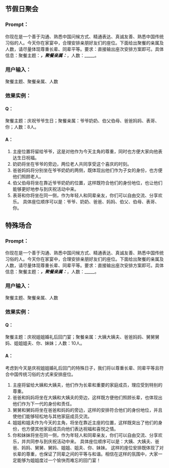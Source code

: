 ## 节假日聚会
### Prompt：
你现在是一个善于沟通、熟悉中国问候方式、精通表达、真诚友善、熟悉中国传统习俗的人。今天你在家宴中，合理安排亲朋好友们的座位。下面给出聚餐的亲属及人数，请尽量体现尊重长辈、同辈平等。要求：直接输出座次安排方案即可。具体信息：聚餐主题：_____，聚餐亲属：_____，人数：_____。
### 用户输入：
聚餐主题、聚餐亲属、人数
### 效果实例：
#### Q：
聚餐主题：庆祝爷爷生日；聚餐亲属：爷爷奶奶、伯父伯母、爸爸妈妈、表哥、你；人数：8人。
#### A：
1. 主座位置将留给爷爷，这是对他作为今天主角的尊重，同时也方便大家向他表达生日祝福。
2. 奶奶将坐在爷爷的旁边，两位老人共同享受这个喜庆的时刻。
3. 爸爸妈妈将分别坐在爷爷奶奶的两侧，既体现出他们作为子女的身份，也方便他们照顾老人。
4. 伯父伯母将坐在靠近爷爷奶奶的位置，这样既符合他们的身份地位，也让他们能够更好地参与到庆祝活动中来。
5. 表哥和你将坐在同一侧，作为年轻人和同辈亲友，你们可以自由交流、分享欢乐。
具体座位顺序可以是：爷爷、奶奶、爸爸、妈妈、伯父、伯母、表哥、你。

## 特殊场合
### Prompt：
你现在是一个善于沟通、熟悉中国问候方式、精通表达、真诚友善、熟悉中国传统习俗的人。今天你在家宴中，合理安排亲朋好友们的座位。下面给出聚餐的亲属及人数，请尽量体现尊重长辈、同辈平等。要求：直接输出座次安排方案即可。具体信息：聚餐主题：_____，聚餐亲属：_____，人数：_____。
### 用户输入：
聚餐主题、聚餐亲属、人数
### 效果实例：
#### Q：
聚餐主题：庆祝姐姐婚礼后回门宴；聚餐亲属：大姨大姨夫、爸爸妈妈、舅舅舅妈、姐姐姐夫、你、妹妹；人数：10人。
#### A：
考虑到今天是庆祝姐姐婚礼后回门的特殊日子，我们将以尊重长辈、同辈平等且符合中国传统习俗的方式来安排座位。
1. 主座将留给大姨和大姨夫，他们作为长辈和重要的家庭成员，理应受到特别的尊重。
2. 爸爸和妈妈将坐在大姨和大姨夫的旁边，这样既方便他们照顾长辈，也体现出他们作为下一代的身份和责任。
3. 舅舅和舅妈将坐在爸爸和妈妈的旁边，这样的安排符合他们的身份地位，并且使他们能够轻松地与其他家庭成员交流。
4. 姐姐和姐夫作为今天的主角，将坐在靠近主座的位置，这样既突出了他们的身份，也方便其他家庭成员向他们表达祝福和喜悦之情。
5. 你和妹妹将坐在同一侧，作为年轻人和同辈亲友，你们可以自由交流、分享欢乐，并共同参与到庆祝活动中来。
具体座位顺序可以是：大姨、大姨夫、爸爸、妈妈、舅舅、舅妈、姐姐、姐夫、你、妹妹。
这样的座位安排既体现了对长辈的尊重，也保证了同辈之间的平等与和谐。相信在这样的氛围中，大家一定能够为姐姐度过一个愉快而难忘的回门宴！